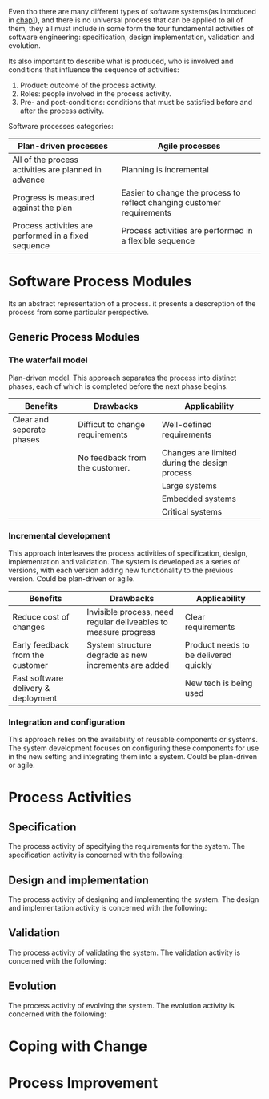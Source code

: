 Even tho there are many different types of software systems(as introduced in [chap1](/sections/theo/sep/intro.md)), and there is no universal process that can be applied to all of them,
they all must include in some form the four fundamental activities of software engineering: specification, design implementation, validation and evolution.

Its also important to describe what is produced, who is involved and conditions that influence the sequence of activities:

1. Product: outcome of the process activity.
2. Roles: people involved in the process activity.
3. Pre- and post-conditions: conditions that must be satisfied before and after the process activity.

Software processes categories:

Plan-driven processes | Agile processes
--- | ---
All of the process activities are planned in advance | Planning is incremental
Progress is measured against the plan | Easier to change the process to reflect changing customer requirements
Process activities are performed in a fixed sequence | Process activities are performed in a flexible sequence

# Software Process Modules

Its an abstract representation of a process. it presents a descreption of the process from some particular perspective.

## Generic Process Modules

### The waterfall model

Plan-driven model. This approach separates the process into distinct phases, each of which is completed before the next phase begins.

Benefits | Drawbacks | Applicability
--- | --- | ---
Clear and seperate phases | Difficut to change requirements| Well-defined requirements
|    | No feedback from the customer. | Changes are limited during the design process
|    | | Large systems
|    | | Embedded systems
|   | | Critical systems

### Incremental development

This approach interleaves the process activities of specification, design, implementation and validation. The system is developed as a series of versions, with each version adding new functionality to the previous version. Could be plan-driven or agile.

Benefits | Drawbacks | Applicability
--- | --- | ---
Reduce cost of changes | Invisible process, need regular deliveables to measure progress | Clear requirements
Early feedback from the customer | System structure degrade as new increments are added | Product needs to be delivered quickly
Fast software delivery & deployment | | New tech is being used

### Integration and configuration

This approach relies on the availability of reusable components or systems. The system development focuses on configuring these components for use in the new setting and integrating them into a system. Could be plan-driven or agile.

# Process Activities

## Specification

The process activity of specifying the requirements for the system. The specification activity is concerned with the following:

## Design and implementation

The process activity of designing and implementing the system. The design and implementation activity is concerned with the following:

## Validation

The process activity of validating the system. The validation activity is concerned with the following:

## Evolution

The process activity of evolving the system. The evolution activity is concerned with the following:

# Coping with Change

# Process Improvement